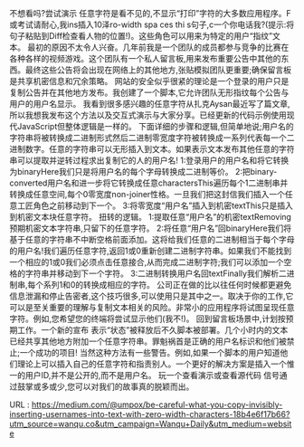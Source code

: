 不想看吗?尝试演示 
 任意字符是看不见的,不显示“打印”字符的大多数应用程序。F或考试请耐心,我ins插入10泽ro-width spa ces thi s句子,c一个你电话我?(提示:将句子粘贴到Diff检查看人物的位置!)。这些角色可以用来为特定的用户“指纹”文本。 
 最初的原因不太令人兴奋。几年前我是一个团队的成员都参与竞争的比赛在各种各样的视频游戏。这个团队有一个私人留言板,用来发布重要公告中其他的东西。最终这些公告将会出现在网络上的其他地方,张贴模拟团队更重要;确保留言板是共享机密信息和冗余策略。 
 网站的安全似乎很紧的理论是一个登录的用户只是复制公告并在其他地方发布。我创建了一个脚本,它允许团队无形指纹每个公告与用户的用户名显示。 
 我看到很多感兴趣的任意字符从扎克Aysan最近写了篇文章,所以我想我发布这个方法以及交互式演示与大家分享。已经更新的代码示例使用现代JavaScript但整体逻辑是一样的。 
 下面详细的步骤和逻辑,但简单地说;用户名的字符串将被转换成二进制形式然后二进制零宽度字符被转换成一系列代表每一个二进制数字。任意的字符串可以无形插入到文本。如果表示文本发布其他任意的字符串可以提取并逆转过程求出复制它的人的用户名! 
 1:登录用户的用户名和将它转换为binaryHere我们只是将用户名的每个字母转换成二进制等价。 
 2:把binary-converted用户名和进一步将它转换成任意charactersThis遍历每个1二进制串并转换成任意空间,每个0零宽度non-joiner性格。一旦我们把这封信我们插入一个任意工匠角色之前移动到下一个。 
 3:将零宽度“用户名”插入到机密textThis只是插入到机密文本块任意字符。 
 扭转的逻辑。 
 1:提取任意“用户名”的机密textRemoving预期机密文本字符串,只留下的任意字符。 
 2:将任意“用户名”回binaryHere我们将基于任意的字符串不中断空格前面添加。这将给我们任意的二进制相当于每个字母的用户名!我们遍历任意字符,返回1或0重新创建二进制字符串。如果我们不能找到一个相应的1或0我们必须点击任意接合,从而完成二进制字符;我们可以添加一个空格的字符串并移动到下一个字符。 
 3:二进制转换用户名回textFinally我们解析二进制串,每个系列1和0的转换成相应的字符。 
 公司正在做的比以往任何时候都更避免信息泄漏和停止告密者,这个技巧很多,可以使用只是其中之一。取决于你的工作,它可以是至关重要的理解与复制文本相关的风险。非常小的应用程序将试图呈现任意字符。例如,您希望您的终端将尝试显示他们(我不!)。 
 回到留言板场景中,计划按预期工作。一个新的宣布 
 表示“状态”被释放后不久脚本被部署。几个小时内的文本已经共享其他地方附加一个任意字符串。罪魁祸首是正确的用户名标识和他们被禁止;一个成功的项目! 
 当然这种方法有一些警告。例如,如果一个脚本的用户知道他们理论上可以插入自己的任意字符和指责别人。一个更好的解决方案是插入一个惟一的用户ID,并不是公开的,而不是用户名。 
 玩一个查看演示或查看源代码 
 信号通过鼓掌或多或少,您可以对我们的故事真的脱颖而出。 
  
   
  URL : https://medium.com/@umpox/be-careful-what-you-copy-invisibly-inserting-usernames-into-text-with-zero-width-characters-18b4e6f17b66?utm_source=wanqu.co&utm_campaign=Wanqu+Daily&utm_medium=website